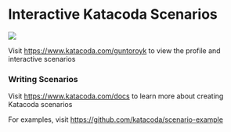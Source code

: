 # Interactive Katacoda Scenarios

[![](http://shields.katacoda.com/katacoda/guntoroyk/count.svg)](https://www.katacoda.com/guntoroyk "Get your profile on Katacoda.com")

Visit https://www.katacoda.com/guntoroyk to view the profile and interactive scenarios

### Writing Scenarios
Visit https://www.katacoda.com/docs to learn more about creating Katacoda scenarios

For examples, visit https://github.com/katacoda/scenario-example
